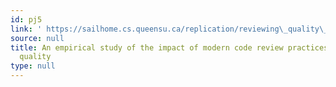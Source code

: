 ```yaml
---
id: pj5
link: ' https://sailhome.cs.queensu.ca/replication/reviewing\_quality\_ext/'
source: null
title: An empirical study of the impact of modern code review practices on software
  quality
type: null
---
```

